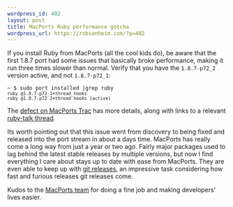 ```yaml
--- 
wordpress_id: 402
layout: post
title: MacPorts Ruby performance gotcha
wordpress_url: https://robsanheim.com/?p=402
---
```

<p>If you install Ruby from MacPorts (all the cool kids do), be aware that the first 1.8.7 port had some issues that basically broke performance, making it run three times slower than normal.  Verify that you have the <code>1.8.7-p72_2</code> version active, and not <code>1.8.7-p72_1</code>:</p>

<p><code><pre>
~ $ sudo port installed |grep ruby
<code>ruby @1.8.7-p72_1+thread_hooks</code>
<code>ruby @1.8.7-p72_2+thread_hooks (active)</code>
</pre></code></p>

<p>The <a href="https://trac.macports.org/ticket/17092" title="#17092 (Ruby 1.8.7 is 3x slower than its predecessor) – MacPorts – Trac">defect on MacPorts Trac</a> has more details, along with links to a relevant <a href="https://groups.google.com/group/ruby-talk-google/browse_thread/thread/2b326089f18f2b29/49b69aca0f5112e8?lnk=gst&amp;q=macports#49b69aca0f5112e8">ruby-talk thread</a>.  </p>

<p>Its worth pointing out that this issue went from discovery to being fixed and released into the port stream in about a days time.  MacPorts has really come a long way from just a year or two ago.  Fairly major packages used to lag behind the latest stable releases by multiple versions, but now I find everything I care about stays up to date with ease from MacPorts.  They are even able to keep up with <a href="https://www.macports.org/ports.php?by=name&amp;substr=git-core" title="The MacPorts Project -- Available Ports">git releases</a>, an impressive task considering how fast and furious releases git releases come.  </p>

<p>Kudos to the <a href="https://www.macports.org/ports.php?by=name&amp;substr=git-core" title="The MacPorts Project -- Available Ports">MacPorts team</a> for doing a fine job and making developers&#8217; lives easier.</p>
